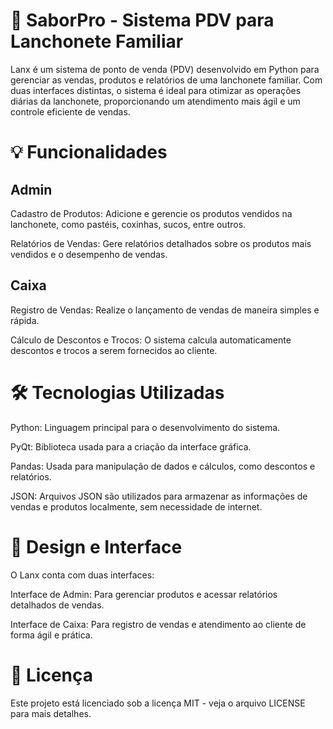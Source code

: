 # 🌟 SaborPro - Sistema PDV para Lanchonete Familiar

Lanx é um sistema de ponto de venda (PDV) desenvolvido em Python para gerenciar as vendas, produtos e relatórios de uma lanchonete familiar. Com duas interfaces distintas, o sistema é ideal para otimizar as operações diárias da lanchonete, proporcionando um atendimento mais ágil e um controle eficiente de vendas.

# 💡 Funcionalidades

## Admin
Cadastro de Produtos: Adicione e gerencie os produtos vendidos na lanchonete, como pastéis, coxinhas, sucos, entre outros.

Relatórios de Vendas: Gere relatórios detalhados sobre os produtos mais vendidos e o desempenho de vendas.

## Caixa
Registro de Vendas: Realize o lançamento de vendas de maneira simples e rápida.

Cálculo de Descontos e Trocos: O sistema calcula automaticamente descontos e trocos a serem fornecidos ao cliente.

# 🛠 Tecnologias Utilizadas
Python: Linguagem principal para o desenvolvimento do sistema.

PyQt: Biblioteca usada para a criação da interface gráfica.

Pandas: Usada para manipulação de dados e cálculos, como descontos e relatórios.

JSON: Arquivos JSON são utilizados para armazenar as informações de vendas e produtos localmente, sem necessidade de internet.

# 🎨 Design e Interface
O Lanx conta com duas interfaces:

Interface de Admin: Para gerenciar produtos e acessar relatórios detalhados de vendas.

Interface de Caixa: Para registro de vendas e atendimento ao cliente de forma ágil e prática.

# 📝 Licença
Este projeto está licenciado sob a licença MIT - veja o arquivo LICENSE para mais detalhes.

